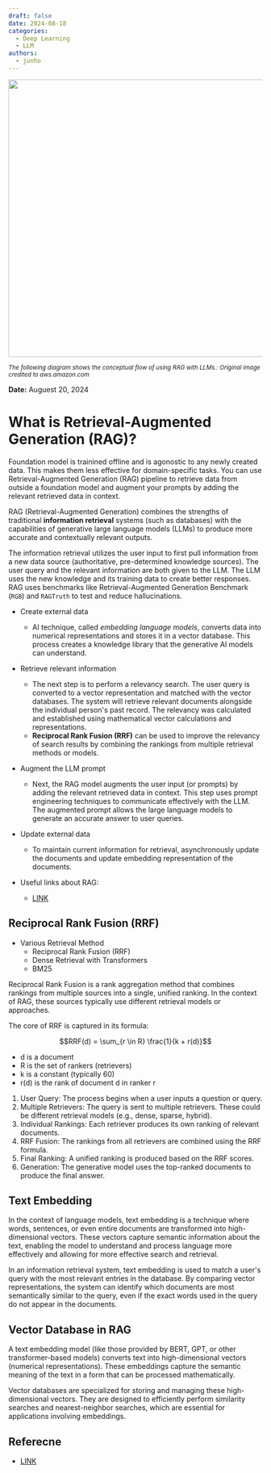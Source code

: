 ```yaml
---
draft: false
date: 2024-08-18
categories:
  - Deep Learning
  - LLM
authors:
  - junho
---
```


<img src="https://docs.aws.amazon.com/images/sagemaker/latest/dg/images/jumpstart/jumpstart-fm-rag.jpg" target="_blank" width=550>

<sub><i>The following diagram shows the conceptual flow of using RAG with LLMs.: Original image credited to aws.amazon.com</i></sub>

<!-- more -->

<p align="left"><strong>Date:</strong> Auguest 20, 2024<br></p>

# What is Retrieval-Augmented Generation (RAG)?

Foundation model is trainined offline and is agonostic to any newly created data. This makes them less effective for domain-specific tasks. You can use Retrieval-Augmented Generation (RAG) pipeline to retrieve data from outside a foundation model and augment your prompts by adding the relevant retrieved data in context. 

RAG (Retrieval-Augmented Generation) combines the strengths of traditional **information retrieval** systems (such as databases) with the capabilities of generative large language models (LLMs) to produce more accurate and contextually relevant outputs.

The information retrieval utilizes the user input to first pull information from a new data source (authoritative, pre-determined knowledge sources). The user query and the relevant information are both given to the LLM. The LLM uses the new knowledge and its training data to create better responses. RAG uses benchmarks like Retrieval-Augmented Generation Benchmark (`RGB`) and `RAGTruth` to test and reduce hallucinations.

- Create external data
    - AI technique, called *embedding language models*, converts data into numerical representations and stores it in a vector database. This process creates a knowledge library that the generative AI models can understand.
- Retrieve relevant information
    - The next step is to perform a relevancy search. The user query is converted to a vector representation and matched with the vector databases. The system will retrieve relevant documents alongside the individual person's past record. The relevancy was calculated and established using mathematical vector calculations and representations.
    - **Reciprocal Rank Fusion (RRF)** can be used to improve the relevancy of search results by combining the rankings from multiple retrieval methods or models.
- Augment the LLM prompt
    - Next, the RAG model augments the user input (or prompts) by adding the relevant retrieved data in context. This step uses prompt engineering techniques to communicate effectively with the LLM. The augmented prompt allows the large language models to generate an accurate answer to user queries.
- Update external data
    - To maintain current information for retrieval, asynchronously update the documents and update embedding representation of the documents.
 
 - Useful links about RAG:
    - [LINK](https://blogd.org/deeplearning/reference/)

## Reciprocal Rank Fusion (RRF)

- Various Retrieval Method
    - Reciprocal Rank Fusion (RRF)
    - Dense Retrieval with Transformers
    - BM25

Reciprocal Rank Fusion is a rank aggregation method that combines rankings from multiple sources into a single, unified ranking. In the context of RAG, these sources typically use different retrieval models or approaches.

The core of RRF is captured in its formula:

$$RRF(d) = \sum_{r \in R} \frac{1}{k + r(d)}$$

- d is a document
- R is the set of rankers (retrievers)
- k is a constant (typically 60)
- r(d) is the rank of document d in ranker r

1.  User Query: The process begins when a user inputs a question or query.
2.  Multiple Retrievers: The query is sent to multiple retrievers. These could be different retrieval models (e.g., dense, sparse, hybrid).
3.  Individual Rankings: Each retriever produces its own ranking of relevant documents.
4.  RRF Fusion: The rankings from all retrievers are combined using the RRF formula.
5.  Final Ranking: A unified ranking is produced based on the RRF scores.
6.  Generation: The generative model uses the top-ranked documents to produce the final answer.


## Text Embedding

In the context of language models, text embedding is a technique where words, sentences, or even entire documents are transformed into high-dimensional vectors. These vectors capture semantic information about the text, enabling the model to understand and process language more effectively and allowing for more effective search and retrieval.

In an information retrieval system, text embedding is used to match a user's query with the most relevant entries in the database. By comparing vector representations, the system can identify which documents are most semantically similar to the query, even if the exact words used in the query do not appear in the documents.


## Vector Database in RAG

A text embedding model (like those provided by BERT, GPT, or other transformer-based models) converts text into high-dimensional vectors (numerical representations). These embeddings capture the semantic meaning of the text in a form that can be processed mathematically.

Vector databases are specialized for storing and managing these high-dimensional vectors. They are designed to efficiently perform similarity searches and nearest-neighbor searches, which are essential for applications involving embeddings.

## Referecne

- [LINK](https://blogd.org/deeplearning/reference/)
